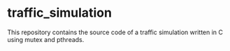# traffic_simulation
This repository contains the source code of a traffic simulation written in C using mutex and pthreads.
